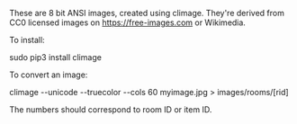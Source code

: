 These are 8 bit ANSI images, created using climage. They're derived from CC0 licensed images on https://free-images.com or Wikimedia.

To install:

  sudo pip3 install climage
  
To convert an image:

  climage --unicode --truecolor --cols 60 myimage.jpg > images/rooms/[rid]

The numbers should correspond to room ID or item ID.
